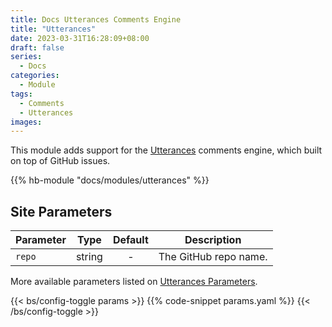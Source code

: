 ```yaml
---
title: Docs Utterances Comments Engine
title: "Utterances"
date: 2023-03-31T16:28:09+08:00
draft: false
series:
  - Docs
categories:
  - Module
tags:
  - Comments
  - Utterances
images:
---
```


This module adds support for the [Utterances](https://utteranc.es) comments engine, which built on top of GitHub issues.

<!--more-->

{{% hb-module "docs/modules/utterances" %}}

## Site Parameters

| Parameter |  Type  | Default | Description           |
| --------- | :----: | :-----: | --------------------- |
| `repo`    | string |    -    | The GitHub repo name. |

More available parameters listed on [Utterances Parameters](https://hugomods.com/en/docs/comment-engines/utterances/#site-parameters).

{{< bs/config-toggle params >}}
{{% code-snippet params.yaml %}}
{{< /bs/config-toggle >}}
